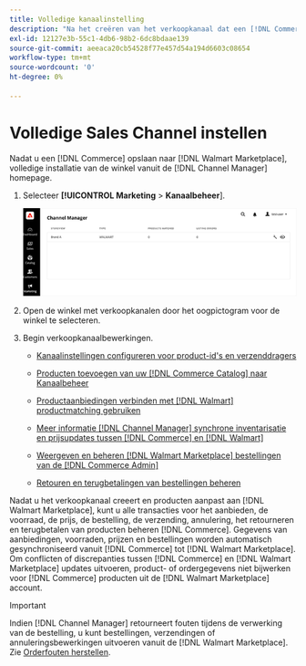 ```yaml
---
title: Volledige kanaalinstelling
description: "Na het creëren van het verkoopkanaal dat een [!DNL Commerce] Winkelweergave naar [!DNL Walmart Marketplace], opent u het kanaal en voltooit u de kanaalconfiguratie. Start vervolgens het proces om producten toe te voegen, aanbiedingen, voorraad, prijzen en bestellingen te beheren vanuit [!DNL Channel Manager]."
exl-id: 12127e3b-55c1-4db6-98b2-6dc8bdaae139
source-git-commit: aeeaca20cb54528f77e457d54a194d6603c08654
workflow-type: tm+mt
source-wordcount: '0'
ht-degree: 0%

---
```


# Volledige Sales Channel instellen

Nadat u een [!DNL Commerce] opslaan naar [!DNL Walmart Marketplace], volledige installatie van de winkel vanuit de [!DNL Channel Manager] homepage.

1. Selecteer **[!UICONTROL Marketing** > **Kanaalbeheer**].

   ![Kanaalbeheerwinkels beheren](assets/channel-manager-setup-first-store.png)

1. Open de winkel met verkoopkanalen door het oogpictogram voor de winkel te selecteren.

1. Begin verkoopkanaalbewerkingen.

   - [Kanaalinstellingen configureren voor product-id&#39;s en verzenddragers](settings-overview.md)

   - [Producten toevoegen van uw [!DNL Commerce Catalog] naar Kanaalbeheer](add-products-to-channel-store.md)

   - [Productaanbiedingen verbinden met [!DNL Walmart] productmatching gebruiken](connect-listings-to-marketplace.md)

   - [Meer informatie [!DNL Channel Manager] synchrone inventarisatie en prijsupdates tussen [!DNL Commerce] en [!DNL Walmart]](inventory-and-price-updates.md)

   - [Weergeven en beheren [!DNL Walmart Marketplace] bestellingen van de [!DNL Commerce Admin]](manage-orders.md)

   - [Retouren en terugbetalingen van bestellingen beheren](return-refund-orders.md)

Nadat u het verkoopkanaal creeert en producten aanpast aan [!DNL Walmart Marketplace], kunt u alle transacties voor het aanbieden, de voorraad, de prijs, de bestelling, de verzending, annulering, het retourneren en terugbetalen van producten beheren [!DNL Commerce]. Gegevens van aanbiedingen, voorraden, prijzen en bestellingen worden automatisch gesynchroniseerd vanuit [!DNL Commerce] tot [!DNL Walmart Marketplace]. Om conflicten of discrepanties tussen [!DNL Commerce] en [!DNL Walmart Marketplace] updates uitvoeren, product- of ordergegevens niet bijwerken voor [!DNL Commerce] producten uit de [!DNL Walmart Marketplace] account.

>[!IMPORTANT]
>
>Indien [!DNL Channel Manager] retourneert fouten tijdens de verwerking van de bestelling, u kunt bestellingen, verzendingen of annuleringsbewerkingen uitvoeren vanuit de [!DNL Walmart Marketplace]. Zie [Orderfouten herstellen](process-orders.md#fix-order-errors).
